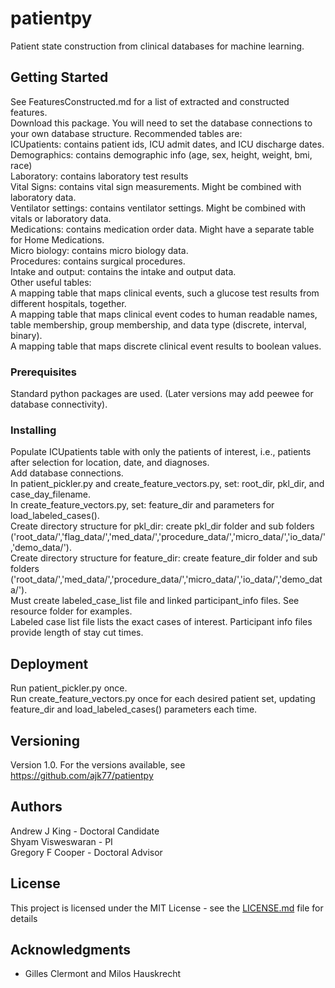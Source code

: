 # patientpy

Patient state construction from clinical databases for machine learning.

## Getting Started

See FeaturesConstructed.md for a list of extracted and constructed features. <br />
Download this package. You will need to set the database connections to your own database structure. Recommended tables are:<br />
ICUpatients: contains patient ids, ICU admit dates, and ICU discharge dates. <br />
Demographics: contains demographic info (age, sex, height, weight, bmi, race)<br />
Laboratory: contains laboratory test results<br />
Vital Signs: contains vital sign measurements. Might be combined with laboratory data. <br />
Ventilator settings: contains ventilator settings. Might be combined with vitals or laboratory data. <br />
Medications: contains medication order data. Might have a separate table for Home Medications.<br />
Micro biology: contains micro biology data. <br />
Procedures: contains surgical procedures. <br />
Intake and output: contains the intake and output data. <br />
Other useful tables:<br />
A mapping table that maps clinical events, such a glucose test results from different hospitals, together.<br />
A mapping table that maps clinical event codes to human readable names, table membership, group membership, and data type (discrete, interval, binary). <br />
A mapping table that maps discrete clinical event results to boolean values.

### Prerequisites

Standard python packages are used. (Later versions may add peewee for database connectivity).

### Installing

Populate ICUpatients table with only the patients of interest, i.e., patients after selection for location, date, and diagnoses.<br />
Add database connections.<br />
In patient_pickler.py and create_feature_vectors.py, set: root_dir, pkl_dir, and case_day_filename.<br />
In create_feature_vectors.py, set: feature_dir and parameters for load_labeled_cases().<br />
Create directory structure for pkl_dir: create pkl_dir folder and sub folders ('root_data/','flag_data/','med_data/','procedure_data/','micro_data/','io_data/','demo_data/').<br />
Create directory structure for feature_dir: create feature_dir folder and sub folders ('root_data/','med_data/','procedure_data/','micro_data/','io_data/','demo_data/').<br />
Must create labeled_case_list file and linked participant_info files. See resource folder for examples. <br />
Labeled case list file lists the exact cases of interest. Participant info files provide length of stay cut times. 

## Deployment

Run patient_pickler.py once.<br />
Run create_feature_vectors.py once for each desired patient set, updating feature_dir and load_labeled_cases() parameters each time. 

## Versioning

Version 1.0. For the versions available, see https://github.com/ajk77/patientpy

## Authors

Andrew J King - Doctoral Candidate<br />
Shyam Visweswaran - PI<br />
Gregory F Cooper - Doctoral Advisor 

## License

This project is licensed under the MIT License - see the [LICENSE.md](LICENSE.md) file for details

## Acknowledgments

* Gilles Clermont and Milos Hauskrecht 

